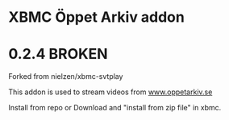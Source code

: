 # XBMC Öppet Arkiv addon
# 0.2.4 BROKEN
Forked from nielzen/xbmc-svtplay

This addon is used to stream videos from www.oppetarkiv.se

Install from repo
or
Download and "install from zip file" in xbmc.

